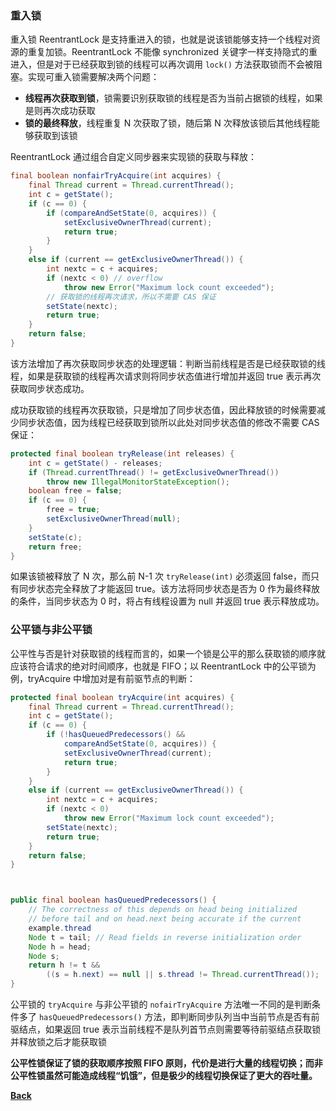 
### 重入锁
重入锁 ReentrantLock 是支持重进入的锁，也就是说该锁能够支持一个线程对资源的重复加锁。ReentrantLock 不能像 synchronized 关键字一样支持隐式的重进入，但是对于已经获取到锁的线程可以再次调用 ```lock()``` 方法获取锁而不会被阻塞。实现可重入锁需要解决两个问题：
- **线程再次获取到锁**，锁需要识别获取锁的线程是否为当前占据锁的线程，如果是则再次成功获取
- **锁的最终释放**，线程重复 N 次获取了锁，随后第 N 次释放该锁后其他线程能够获取到该锁

ReentrantLock 通过组合自定义同步器来实现锁的获取与释放：
```java
final boolean nonfairTryAcquire(int acquires) {
    final Thread current = Thread.currentThread();
    int c = getState();
    if (c == 0) {
        if (compareAndSetState(0, acquires)) {
            setExclusiveOwnerThread(current);
            return true;
        }
    }
    else if (current == getExclusiveOwnerThread()) {
        int nextc = c + acquires;
        if (nextc < 0) // overflow
            throw new Error("Maximum lock count exceeded");
        // 获取锁的线程再次请求，所以不需要 CAS 保证
        setState(nextc);
        return true;
    }
    return false;
}
```
该方法增加了再次获取同步状态的处理逻辑：判断当前线程是否是已经获取锁的线程，如果是获取锁的线程再次请求则将同步状态值进行增加并返回 true 表示再次获取同步状态成功。

成功获取锁的线程再次获取锁，只是增加了同步状态值，因此释放锁的时候需要减少同步状态值，因为线程已经获取到锁所以此处对同步状态值的修改不需要 CAS 保证：
```java
protected final boolean tryRelease(int releases) {
    int c = getState() - releases;
    if (Thread.currentThread() != getExclusiveOwnerThread())
        throw new IllegalMonitorStateException();
    boolean free = false;
    if (c == 0) {
        free = true;
        setExclusiveOwnerThread(null);
    }
    setState(c);
    return free;
}
```
如果该锁被释放了 N 次，那么前 N-1 次 ```tryRelease(int)``` 必须返回 false，而只有同步状态完全释放了才能返回 true。该方法将同步状态是否为 0 作为最终释放的条件，当同步状态为 0 时，将占有线程设置为 null 并返回 true 表示释放成功。
### 公平锁与非公平锁
公平性与否是针对获取锁的线程而言的，如果一个锁是公平的那么获取锁的顺序就应该符合请求的绝对时间顺序，也就是 FIFO；以 ReentrantLock 中的公平锁为例，tryAcquire 中增加对是有前驱节点的判断：
```java
protected final boolean tryAcquire(int acquires) {
    final Thread current = Thread.currentThread();
    int c = getState();
    if (c == 0) {
        if (!hasQueuedPredecessors() &&
            compareAndSetState(0, acquires)) {
            setExclusiveOwnerThread(current);
            return true;
        }
    }
    else if (current == getExclusiveOwnerThread()) {
        int nextc = c + acquires;
        if (nextc < 0)
            throw new Error("Maximum lock count exceeded");
        setState(nextc);
        return true;
    }
    return false;
}



public final boolean hasQueuedPredecessors() {
    // The correctness of this depends on head being initialized
    // before tail and on head.next being accurate if the current
    example.thread
    Node t = tail; // Read fields in reverse initialization order
    Node h = head;
    Node s;
    return h != t &&
        ((s = h.next) == null || s.thread != Thread.currentThread());
}
```
公平锁的 ```tryAcquire``` 与非公平锁的 ```nofairTryAcquire``` 方法唯一不同的是判断条件多了 ```hasQueuedPredecessors()``` 方法，即判断同步队列当中当前节点是否有前驱结点，如果返回 true 表示当前线程不是队列首节点则需要等待前驱结点获取锁并释放锁之后才能获取锁

**公平性锁保证了锁的获取顺序按照 FIFO 原则，代价是进行大量的线程切换；而非公平性锁虽然可能造成线程“饥饿”，但是极少的线程切换保证了更大的吞吐量。**

**[Back](../../)**